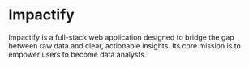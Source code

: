 # Impactify
Impactify is a full-stack web application designed to bridge the gap between raw data and clear, actionable insights. Its core mission is to empower users to become data analysts. 
